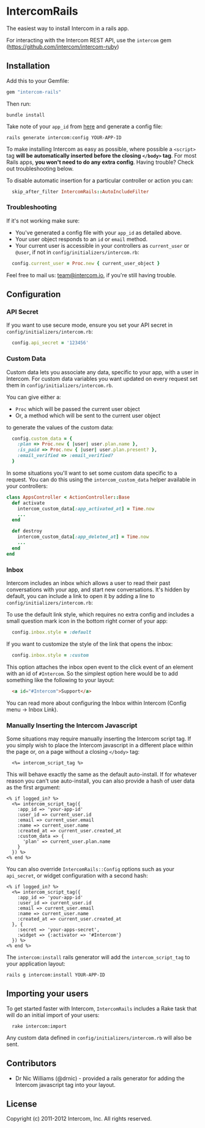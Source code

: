 # IntercomRails

The easiest way to install Intercom in a rails app.

For interacting with the Intercom REST API, use the `intercom` gem (https://github.com/intercom/intercom-ruby)

## Installation
Add this to your Gemfile:

```ruby
gem "intercom-rails"
```

Then run:

```
bundle install
```

Take note of your `app_id` from [here](https://www.intercom.io/apps/api_keys) and generate a config file:

```
rails generate intercom:config YOUR-APP-ID
```

To make installing Intercom as easy as possible, where possible a `<script>` tag **will be automatically inserted before the closing `</body>` tag**. For most Rails apps, **you won't need to do any extra config**. Having trouble? Check out troubleshooting below. 

To disable automatic insertion for a particular controller or action you can:

```ruby
  skip_after_filter IntercomRails::AutoIncludeFilter
```

### Troubleshooting
If it's not working make sure:

* You've generated a config file with your `app_id` as detailed above.
* Your user object responds to an `id` or `email` method.
* Your current user is accessible in your controllers as `current_user` or `@user`, if not in `config/initializers/intercom.rb`:

```ruby
  config.current_user = Proc.new { current_user_object }
```

Feel free to mail us: team@intercom.io, if you're still having trouble.

## Configuration

### API Secret
If you want to use secure mode, ensure you set your API secret in `config/initializers/intercom.rb`:

```ruby
  config.api_secret = '123456'
```

### Custom Data
Custom data lets you associate any data, specific to your app, with a user in Intercom. For custom data variables you want updated on every request set them in `config/initializers/intercom.rb`. 

You can give either a:

  * `Proc` which will be passed the current user object
  * Or, a method which will be sent to the current user object 
  
to generate the values of the custom data:

```ruby
  config.custom_data = {
    :plan => Proc.new { |user| user.plan.name },
    :is_paid => Proc.new { |user| user.plan.present? },
    :email_verified => :email_verified?
  }
```

In some situations you'll want to set some custom data specific to a request. You can do this using the `intercom_custom_data` helper available in your controllers:

```ruby
class AppsController < ActionController::Base
  def activate
    intercom_custom_data[:app_activated_at] = Time.now
    ...
  end

  def destroy
    intercom_custom_data[:app_deleted_at] = Time.now
    ...
  end
end
```

### Inbox
Intercom includes an inbox which allows a user to read their past conversations with your app, and start new conversations. It's hidden by default, you can include a link to open it by adding a line to `config/initializers/intercom.rb`:

To use the default link style, which requires no extra config and includes a small question mark icon in the bottom right corner of your app:

```ruby
  config.inbox.style = :default
```

If you want to customize the style of the link that opens the inbox:

```ruby
  config.inbox.style = :custom
```

This option attaches the inbox open event to the click event of an element with an id of `#Intercom`. So the simplest option here would be to add something like the following to your layout:

```html
  <a id="#Intercom">Support</a>
```

You can read more about configuring the Inbox within Intercom (Config menu -> Inbox Link).

### Manually Inserting the Intercom Javascript 

Some situations may require manually inserting the Intercom script tag. If you simply wish to place the Intercom javascript in a different place within the page or, on a page without a closing `</body>` tag:

```erb
  <%= intercom_script_tag %>
```

This will behave exactly the same as the default auto-install. If for whatever reason you can't use auto-install, you can also provide a hash of user data as the first argument:

```erb
<% if logged_in? %>
  <%= intercom_script_tag({
    :app_id => 'your-app-id'
    :user_id => current_user.id
    :email => current_user.email
    :name => current_user.name
    :created_at => current_user.created_at
    :custom_data => {
      'plan' => current_user.plan.name
    }
  }) %>
<% end %>
```

You can also override `IntercomRails::Config` options such as your `api_secret`, or widget configuration with a second hash:

```erb
<% if logged_in? %>
  <%= intercom_script_tag({
    :app_id => 'your-app-id'
    :user_id => current_user.id
    :email => current_user.email
    :name => current_user.name
    :created_at => current_user.created_at
  }, {
    :secret => 'your-apps-secret',
    :widget => {:activator => '#Intercom'}
  }) %>
<% end %>
```

The `intercom:install` rails generator will add the `intercom_script_tag` to your application layout:

```
rails g intercom:install YOUR-APP-ID
```

## Importing your users
To get started faster with Intercom, `IntercomRails` includes a Rake task that will do an initial import of your users:

```
  rake intercom:import
```

Any custom data defined in `config/initializers/intercom.rb` will also be sent.

## Contributors

- Dr Nic Williams (@drnic) - provided a rails generator for adding the Intercom javascript tag into your layout.

## License

Copyright (c) 2011-2012 Intercom, Inc.  All rights reserved.
